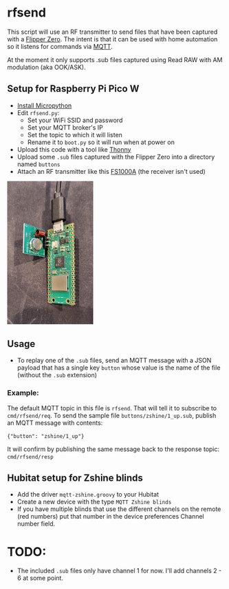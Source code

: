 # rfsend
This script will use an RF transmitter to send files that have been captured with a [Flipper Zero](https://flipperzero.one/).  The intent is that it can be used with home automation so it listens for commands via [MQTT](https://mqtt.org/).

At the moment it only supports .sub files captured using Read RAW with AM modulation (aka OOK/ASK).

## Setup for Raspberry Pi Pico W
- [Install Micropython ](https://www.raspberrypi.com/documentation/microcontrollers/micropython.html)
- Edit `rfsend.py`:
  - Set your WiFi SSID and password
  - Set your MQTT broker's IP
  - Set the topic to which it will listen
  - Rename it to `boot.py` so it will run when at power on
- Upload this code with a tool like [Thonny](https://thonny.org/)
- Upload some `.sub` files captured with the Flipper Zero into a directory named `buttons`
- Attach an RF transmitter like this [FS1000A](https://amazon.com/dp/B00LNADJS6) (the receiver isn't used)
<img src="pipicow_rf_transmitter.jpg" width=200>

## Usage
- To replay one of the `.sub` files, send an MQTT message with a JSON payload that has a single key `button` whose value is the name of the file (without the `.sub` extension)

### Example:
The default MQTT topic in this file is `rfsend`.  That will tell it to subscribe to `cmd/rfsend/req`. To send the sample file `buttons/zshine/1_up.sub`, publish an MQTT message with contents:

    {"button": "zshine/1_up"}

It will confirm by publishing the same message back to the response topic: `cmd/rfsend/resp`

## Hubitat setup for Zshine blinds
- Add the driver `mqtt-zshine.groovy` to your Hubitat
- Create a new device with the type `MQTT Zshine blinds`
- If you have multiple blinds that use the different channels on the remote (red numbers) put that number in the device preferences Channel number field.

# TODO:
- The included `.sub` files only have channel 1 for now.  I'll add channels 2 - 6 at some point.
